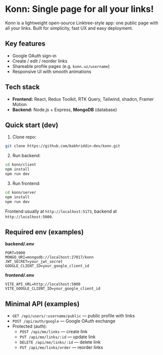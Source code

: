 # Konn: Single page for all your links!

Konn is a lightweight open-source Linktree-style app: one public page with all your links. Built for simplicity, fast UX and easy deployment.

## Key features
- Google OAuth sign-in  
- Create / edit / reorder links  
- Shareable profile pages (e.g. `konn.uz/username`)  
- Responsive UI with smooth animations

## Tech stack
- **Frontend:** React, Redux Toolkit, RTK Query, Tailwind, shadcn, Framer Motion  
- **Backend:** Node.js + Express, **MongoDB** (database)

## Quick start (dev)
1. Clone repo:
```bash
git clone https://github.com/bakhriddin-dev/konn.git
```
2. Run backend:
```bash
cd konn/client
npm install
npm run dev
```
3. Run frontend:
```bash
cd konn/server
npm install
npm run dev
```

Frontend usually at `http://localhost:5173`, backend at `http://localhost:5000`.

## Required env (examples)

**backend/.env**
```
PORT=5000
MONGO_URI=mongodb://localhost:27017/konn
JWT_SECRET=your_jwt_secret
GOOGLE_CLIENT_ID=your_google_client_id
```

**frontend/.env**
```
VITE_API_URL=http://localhost:5000
VITE_GOOGLE_CLIENT_ID=your_google_client_id
```

## Minimal API (examples)
- `GET /api/users/:username/public` — public profile with links  
- `POST /api/auth/google` — Google OAuth exchange  
- Protected (auth):
  - `POST /api/me/links` — create link  
  - `PUT /api/me/links/:id` — update link  
  - `DELETE /api/me/links/:id` — delete link  
  - `PUT /api/me/links/order` — reorder links